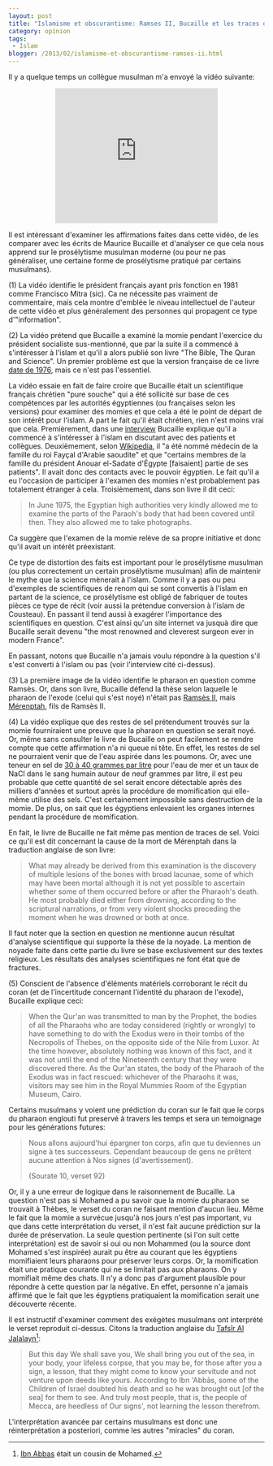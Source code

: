 ```yaml
---
layout: post
title: "Islamisme et obscurantisme: Ramses II, Bucaille et les traces de sel"
category: opinion
tags:
 - Islam
blogger: /2013/02/islamisme-et-obscurantisme-ramses-ii.html
---
```


Il y a quelque temps un collègue musulman m'a envoyé la vidéo suivante:

<div class="separator" style="clear: both; text-align: center;">
<object class="BLOGGER-youtube-video" classid="clsid:D27CDB6E-AE6D-11cf-96B8-444553540000" codebase="http://download.macromedia.com/pub/shockwave/cabs/flash/swflash.cab#version=6,0,40,0" data-thumbnail-src="http://1.gvt0.com/vi/1zs6z6E_Oik/0.jpg" height="266" width="320"><param name="movie" value="http://www.youtube.com/v/1zs6z6E_Oik&fs=1&source=uds" /><param name="bgcolor" value="#FFFFFF" /><param name="allowFullScreen" value="true" /><embed width="320" height="266"  src="http://www.youtube.com/v/1zs6z6E_Oik&fs=1&source=uds" type="application/x-shockwave-flash" allowfullscreen="true"></embed></object></div>

Il est intéressant d'examiner les affirmations faites dans cette vidéo, de les comparer avec les écrits de Maurice
Bucaille et d'analyser ce que cela nous apprend sur le prosélytisme musulman moderne (ou pour ne pas généraliser, une
certaine forme de prosélytisme pratiqué par certains musulmans).

(1) La vidéo identifie le président français ayant pris fonction en 1981 comme Francisco Mitra (sic). Ca ne nécessite
pas vraiment de commentaire, mais cela montre d'emblée le niveau intellectuel de l'auteur de cette vidéo et plus
généralement des personnes qui propagent ce type d'"information".

(2) La vidéo prétend que Bucaille a examiné la momie pendant l'exercice du président socialiste sus-mentionné, que par
la suite il a commencé à s'intéresser à l'islam et qu'il a alors publié son livre "The Bible, The Quran and Science".
Un premier problème est que la version française de ce livre [date de 1976](http://lccn.loc.gov/76488005), mais ce n'est
pas l'essentiel.

La vidéo essaie en fait de faire croire que Bucaille était un scientifique français chrétien "pure souche" qui a été
sollicité sur base de ces compétences par les autorités égyptiennes (ou françaises selon les versions) pour examiner des
momies et que cela a été le point de départ de son intérêt pour l'islam. A part le fait qu'il était chrétien, rien n'est
moins vrai que cela. Premièrement, dans une [interview](http://www.islamicbulletin.org/newsletters/issue_6/embraced.aspx)
Bucaille explique qu'il a commencé à s'intéresser à l'islam en discutant avec des patients et collègues. Deuxièmement,
selon [Wikipedia](http://fr.wikipedia.org/wiki/Maurice_Bucaille), il "a été nommé médecin de la famille du roi Fayçal
d'Arabie saoudite" et que "certains membres de la famille du président Anouar el-Sadate d'Égypte [faisaient] partie de
ses patients". Il avait donc des contacts avec le pouvoir égyptien. Le fait qu'il a eu l'occasion de participer à
l'examen des momies n'est probablement pas totalement étranger à cela. Troisièmement, dans son livre il dit ceci:

>   In June 1975, the Egyptian high authorities very kindly allowed me to examine the parts of the Paraoh's body that
>   had been covered until then. They also allowed me to take photographs.

Ca suggère que l'examen de la momie relève de sa propre initiative et donc qu'il avait un intérêt préexistant.

Ce type de distortion des faits est important pour le prosélytisme musulman (ou plus correctement un certain
prosélytisme musulman) afin de maintenir le mythe que la science mènerait à l'islam. Comme il y a pas ou peu d'exemples
de scientifiques de renom qui se sont convertis à l'islam en partant de la science, ce prosélytisme est obligé de
fabriquer de toutes pièces ce type de récit (voir aussi la prétendue conversion à l'islam de Cousteau). En passant il
tend aussi à exagérer l'importance des scientifiques en question. C'est ainsi qu'un site internet va jusquà dire que
Bucaille serait devenu "the most renowned and cleverest surgeon ever in modern France".

En passant, notons que Bucaille n'a jamais voulu répondre à la question s'il s'est converti à l'islam ou pas (voir
l'interview cité ci-dessus).

(3) La première image de la vidéo identifie le pharaon en question comme Ramsès. Or, dans son livre, Bucaille défend la
thèse selon laquelle le pharaon de l'exode (celui qui s'est noyé) n'était pas
[Ramsès II](http://fr.wikipedia.org/wiki/Rams%C3%A8s_II), mais [Mérenptah](http://fr.wikipedia.org/wiki/M%C3%A9renptah),
fils de Ramsès II.

(4) La vidéo explique que des restes de sel prétendument trouvés sur la momie fourniraient une preuve que la pharaon en
question se serait noyé. Or, même sans consulter le livre de Bucaille on peut facilement se rendre compte que cette
affirmation n'a ni queue ni tête. En effet, les restes de sel ne pourraient venir que de l'eau aspirée dans les poumons.
Or, avec une teneur en sel de [30 à 40 grammes par litre](http://fr.wikipedia.org/wiki/Eau_de_mer) pour l'eau de mer et
un taux de NaCl dans le sang humain autour de neuf grammes par litre, il est peu probable que cette quantité de sel
serait encore détectable après des milliers d'années et surtout après la procédure de momification qui elle-même utilise
des sels. C'est certainement impossible sans destruction de la momie. De plus, on sait que les égyptiens enlevaient les
organes internes pendant la procédure de momification.

En fait, le livre de Bucaille ne fait même pas mention de traces de sel. Voici ce qu'il est dit concernant la cause de
la mort de Mérenptah dans la traduction anglaise de son livre:

>   What may already be derived from this examination is the discovery of multiple lesions of the bones with broad
>   lacunae, some of which may have been mortal although it is not yet possible to ascertain whether some of them
>   occurred before or after the Pharaoh's death. He most probably died either from drowning, according to the
>   scriptural narrations, or from very violent shocks preceding the moment when he was drowned or both at once.

Il faut noter que la section en question ne mentionne aucun résultat d'analyse scientifique qui supporte la thèse de la
noyade. La mention de noyade faite dans cette partie du livre se base exclusivement sur des textes religieux. Les
résultats des analyses scientifiques ne font état que de fractures.

(5) Conscient de l'absence d'éléments matériels corroborant le récit du coran (et de l'incertitude concernant l'identité
du pharaon de l'exode), Bucaille explique ceci:

>   When the Qur'an was transmitted to man by the Prophet, the bodies of all the Pharaohs who are today considered
>   (rightly or wrongly) to have something to do with the Exodus were in their tombs of the Necropolis of Thebes, on the
>   opposite side of the Nile from Luxor. At the time however, absolutely nothing was known of this fact, and it was not
>   until the end of the Nineteenth century that they were discovered there. As the Qur'an states, the body of the
>   Pharaoh of the Exodus was in fact rescued: whichever of the Pharaohs it was, visitors may see him in the Royal
>   Mummies Room of the Egyptian Museum, Cairo.

Certains musulmans y voient une prédiction du coran sur le fait que le corps du pharaon englouti fut preservé à travers
les temps et sera un temoignage pour les générations futures:

>   Nous allons aujourd'hui épargner ton corps, afin que tu deviennes un signe à tes successeurs. Cependant beaucoup de
>   gens ne prêtent aucune attention à Nos signes (d'avertissement).
>   
>   (Sourate 10, verset 92)

Or, il y a une erreur de logique dans le raisonnement de Bucaille. La question n'est pas si Mohamed a pu savoir que la
momie du pharaon se trouvait à Thèbes, le verset du coran ne faisant mention d'aucun lieu. Même le fait que la momie a
survécue jusqu'à nos jours n'est pas important, vu que dans cette interprétation du verset, il n'est fait aucune
prédiction sur la durée de préservation. La seule question pertinente (si l'on suit cette interprétation) est de savoir
si oui ou non Mohammed (ou la source dont Mohamed s'est inspirée) aurait pu être au courant que les égyptiens
momifiaient leurs pharaons pour préserver leurs corps. Or, la momification était une pratique courante qui ne se
limitait pas aux pharaons. On y momifiait même des chats. Il n'y a donc pas d'argument plausible pour répondre à cette
question par la négative. En effet, personne n'a jamais affirmé que le fait que les égyptiens pratiquaient la
momification serait une découverte récente.

Il est instructif d'examiner comment des exégètes musulmans ont interprété le verset reproduit ci-dessus. Citons la
traduction anglaise du [Tafsîr Al Jalalayn](http://fr.wikipedia.org/wiki/Tafs%C3%AEr_Al_Jalalayn)[^1]:

[^1]: [Ibn Abbas](http://fr.wikipedia.org/wiki/Ibn_abbas) était un cousin de Mohamed.

>   But this day We shall save you, We shall bring you out of the sea, in your body, your lifeless corpse, that you may
>   be, for those after you a sign, a lesson, that they might come to know your servitude and not venture upon deeds
>   like yours. According to Ibn 'Abbās, some of the Children of Israel doubted his death and so he was brought out
>   [of the sea] for them to see. And truly most people, that is, the people of Mecca, are heedless of Our signs', not
>   learning the lesson therefrom.

L'interprétation avancée par certains musulmans est donc une réinterprétation a posteriori, comme les autres "miracles"
du coran.
